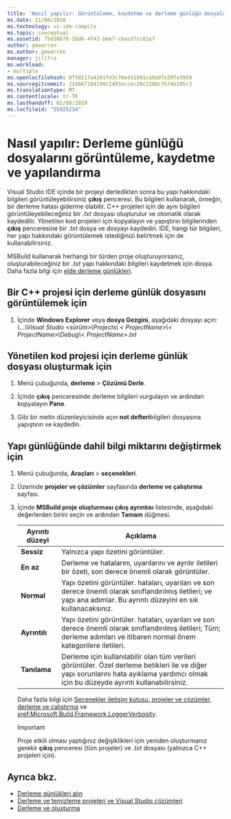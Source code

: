```yaml
---
title: 'Nasıl yapılır: Görüntüleme, kaydetme ve derleme günlüğü dosyalarını yapılandırma | Microsoft Docs'
ms.date: 11/04/2016
ms.technology: vs-ide-compile
ms.topic: conceptual
ms.assetid: 75d38b76-26d6-4f43-bbe7-cbacd7cc81e7
author: gewarren
ms.author: gewarren
manager: jillfra
ms.workload:
- multiple
ms.openlocfilehash: 0f50117a4101fd3c76e431891ca9a9fe20fa3959
ms.sourcegitcommit: 21d667104199c2493accec20c2388cf674b195c3
ms.translationtype: MT
ms.contentlocale: tr-TR
ms.lasthandoff: 02/08/2019
ms.locfileid: "55925234"
---
```

# <a name="how-to-view-save-and-configure-build-log-files"></a>Nasıl yapılır: Derleme günlüğü dosyalarını görüntüleme, kaydetme ve yapılandırma

Visual Studio IDE içinde bir projeyi derledikten sonra bu yapı hakkındaki bilgileri görüntüleyebilirsiniz **çıkış** penceresi. Bu bilgileri kullanarak, örneğin, bir derleme hatası giderme olabilir. C++ projeleri için de aynı bilgileri görüntüleyebileceğiniz bir *.txt* dosyası oluşturulur ve otomatik olarak kaydedilir. Yönetilen kod projeleri için kopyalayın ve yapıştırın bilgilerinden **çıkış** penceresine bir *.txt* dosya ve dosyayı kaydedin. IDE, hangi tür bilgileri, her yapı hakkındaki görüntülemek istediğinizi belirtmek için de kullanabilirsiniz.

MSBuild kullanarak herhangi bir türden proje oluşturuyorsanız, oluşturabileceğiniz bir *.txt* yapı hakkındaki bilgileri kaydetmek için dosya. Daha fazla bilgi için [elde derleme günlükleri](../msbuild/obtaining-build-logs-with-msbuild.md).

## <a name="to-view-the-build-log-file-for-a-c-project"></a>Bir C++ projesi için derleme günlük dosyasını görüntülemek için

1.  İçinde **Windows Explorer** veya **dosya Gezgini**, aşağıdaki dosyayı açın:  *\\...\Visual Studio \<sürüm\>\Projects\\ < ProjectName\>\\< ProjectName\>\Debug\\< ProjectName\>.txt*

## <a name="to-create-a-build-log-file-for-a-managed-code-project"></a>Yönetilen kod projesi için derleme günlük dosyası oluşturmak için

1.  Menü çubuğunda, **derleme** > **Çözümü Derle**.

2.  İçinde **çıkış** penceresinde derleme bilgileri vurgulayın ve ardından kopyalayın **Pano**.

3.  Gibi bir metin düzenleyicisinde açın **not defteri**bilgileri dosyasına yapıştırın ve kaydedin.

## <a name="to-change-the-amount-of-information-included-in-the-build-log"></a>Yapı günlüğünde dahil bilgi miktarını değiştirmek için

1.  Menü çubuğunda, **Araçları** > **seçenekleri**.

2.  Üzerinde **projeler ve çözümler** sayfasında **derleme ve çalıştırma** sayfası.

3.  İçinde **MSBuild proje oluşturması çıkış ayrıntısı** listesinde, aşağıdaki değerlerden birini seçin ve ardından **Tamam** düğmesi.

    |Ayrıntı düzeyi|Açıklama|
    | - |-----------------|
    |**Sessiz**|Yalnızca yapı özetini görüntüler.|
    |**En az**|Derleme ve hatalarını, uyarılarını ve ayrılır iletileri bir özeti, son derece önemli olarak görüntüler.|
    |**Normal**|Yapı özetini görüntüler. hataları, uyarıları ve son derece önemli olarak sınıflandırılmış iletileri; ve yapı ana adımlar. Bu ayrıntı düzeyini en sık kullanacaksınız.|
    |**Ayrıntılı**|Yapı özetini görüntüler. hataları, uyarıları ve son derece önemli olarak sınıflandırılmış iletileri; Tüm; derleme adımları ve itibaren normal önem kategorilere iletileri.|
    |**Tanılama**|Derleme için kullanılabilir olan tüm verileri görüntüler. Özel derleme betikleri ile ve diğer yapı sorunlarını hata ayıklama yardımcı olmak için bu düzeyde ayrıntı kullanabilirsiniz.|

     Daha fazla bilgi için [Seçenekler iletişim kutusu, projeler ve çözümler, derleme ve çalıştırma](../ide/reference/options-dialog-box-projects-and-solutions-build-and-run.md) ve <xref:Microsoft.Build.Framework.LoggerVerbosity>.

    > [!IMPORTANT]
    > Proje etkili olması yaptığınız değişiklikleri için yeniden oluşturmanız gerekir **çıkış** penceresi (tüm projeler) ve  *<ProjectName>.txt* dosyası (yalnızca C++ projeleri için).

## <a name="see-also"></a>Ayrıca bkz.

- [Derleme günlükleri alın](../msbuild/obtaining-build-logs-with-msbuild.md)
- [Derleme ve temizleme projeleri ve Visual Studio çözümleri](../ide/building-and-cleaning-projects-and-solutions-in-visual-studio.md)
- [Derleme ve oluşturma](../ide/compiling-and-building-in-visual-studio.md)